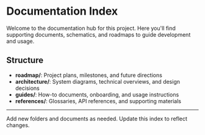 # Documentation Index

Welcome to the documentation hub for this project. Here you'll find supporting documents, schematics, and roadmaps to guide development and usage.

## Structure

- **roadmap/**: Project plans, milestones, and future directions
- **architecture/**: System diagrams, technical overviews, and design decisions
- **guides/**: How-to documents, onboarding, and usage instructions
- **references/**: Glossaries, API references, and supporting materials

---

Add new folders and documents as needed. Update this index to reflect changes. 